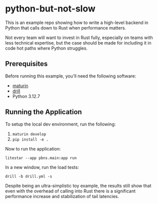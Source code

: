 # python-but-not-slow

This is an example repo showing how to write a high-level backend in Python that calls down to Rust when performance matters.

Not every team will want to invest in Rust fully, especially on teams with less technical expertise, but the case should be made for including it in code hot paths where Python struggles.

## Prerequisites

Before running this example, you'll need the following software:

* [maturin](https://github.com/PyO3/maturin)
* [drill](https://github.com/fcsonline/drill)
* Python 3.12.7

## Running the Application

To setup the local dev environment, run the following:

1. `maturin develop`
2. `pip install -e .`

Now to run the application:

`litestar --app pbns.main:app run`

In a new window, run the load tests:

`drill -b drill.yml -s`

Despite being an ultra-simplistic toy example, the results still show that even with the overhead of calling into Rust there is a significant performance increase and stabilization of tail latencies.
